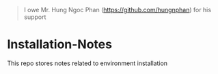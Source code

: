 > I owe Mr. Hung Ngoc Phan (https://github.com/hungnphan) for his support

# Installation-Notes
This repo stores notes related to environment installation
